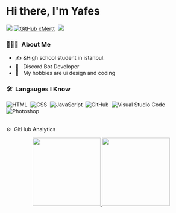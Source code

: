 # Hi there, I'm Yafes

![](https://komarev.com/ghpvc/?username=xMertt)
[![GitHub xMertt](https://img.shields.io/github/followers/xMertt?label=follow&style=social)](https://github.com/xMertt)&nbsp;
<a href=""><img src="https://img.shields.io/badge/Instagram-E4405F?style=flat&logo=Instagram&logoColor=white"/></a> &nbsp;

<h3> 👨🏻‍💻 &nbsp;About Me </h3>

- ✍️ &High school student in istanbul.
- 🤔 &nbsp; Discord Bot Developer
- 🌱 &nbsp; My hobbies are ui design and coding

### 🛠 &nbsp;Langauges I Know
![HTML](https://img.shields.io/badge/-HTML-05122A?style=flat&logo=HTML5)&nbsp;
![CSS](https://img.shields.io/badge/-CSS-05122A?style=flat&logo=CSS3&logoColor=1572B6)&nbsp;
![JavaScript](https://img.shields.io/badge/-JavaScript-05122A?style=flat&logo=javascript)&nbsp;
![GitHub](https://img.shields.io/badge/-GitHub-05122A?style=flat&logo=github)&nbsp;
![Visual Studio Code](https://img.shields.io/badge/-Visual%20Studio%20Code-05122A?style=flat&logo=visual-studio-code&logoColor=007ACC)&nbsp;
![Photoshop](https://img.shields.io/badge/-Photoshop-05122A?style=flat&logo=adobe-photoshop)&nbsp;

<br/>
⚙️ &nbsp;GitHub Analytics

<p align="center">
<a href="https://github.com/xMertt">
  <img height="180em" src="https://github-readme-stats-eight-theta.vercel.app/api?username=xMertt&show_icons=true&theme=algolia&include_all_commits=true&count_private=true"/>
  <img height="180em" src="https://github-readme-stats-eight-theta.vercel.app/api/top-langs/?username=xMertt&layout=compact&langs_count=8&theme=algolia"/>
</a>
</p>

<br/>

